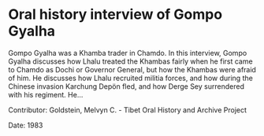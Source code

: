 # Oral history interview of Gompo Gyalha  
Gompo Gyalha was a Khamba trader in Chamdo. In this interview, Gompo Gyalha discusses how Lhalu treated the Khambas fairly when he first came to Chamdo as Dochi or Governor General, but how the Khambas were afraid of him. He discusses how Lhalu recruited militia forces, and how during the Chinese invasion Karchung Depön fled, and how Derge Sey surrendered with his regiment. He... 

Contributor: Goldstein, Melvyn C. - Tibet Oral History and Archive Project  

Date:
1983  

